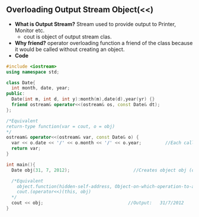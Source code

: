 ## Overloading Output Stream Object(<<)
- **What is Output Stream?**  Stream used to provide output to Printer, Monitor etc.
  - cout is object of output stream clas.
- **Why friend?** operator overloading function a friend of the class because it would be called without creating an object.
- **Code**
```c++
#include <iostream>
using namespace std;

class Date{
  int month, date, year;
public:
  Date(int m, int d, int y):month(m),date(d),year(yr) {}
  friend ostream& operator<<(ostream& os, const Date& dt);
};

/*Equivalent
return-type function(var = cout, o = obj)
*/
ostream& operator<<(ostream& var, const Date& o) { 
  var << o.date << '/' << o.month << '/' << o.year;         //Each call to << passes data to 'cout' which dumps on stdout
  return var;
}

int main(){
  Date obj(31, 7, 2012);                        //Creates object obj (date=31, month=7, year=2013)

  /*Equivalent    
    object.function(hidden-self-address, Object-on-which-operation-to-applied)
    cout.(operator<<)(this, obj)
  */
  cout << obj;                                //Output:   31/7/2012
}
```
